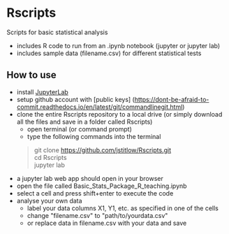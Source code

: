 # Rscripts
Scripts for basic statistical analysis  
- includes R code to run from an .ipynb notebook (jupyter or jupyter lab)  
- includes sample data (filename.csv) for different statistical tests  

## How to use
- install [JupyterLab](https://jupyterlab.readthedocs.io/en/stable/getting_started/installation.html)
- setup github account with [public keys] (https://dont-be-afraid-to-commit.readthedocs.io/en/latest/git/commandlinegit.html)  
- clone the entire Rscripts repository to a local drive (or simply download all the files and save in a folder called Rscripts) 
  - open terminal (or command prompt) 
  - type the following commands into the terminal
  > git clone https://github.com/jstitlow/Rscripts.git  
  > cd Rscripts  
  > jupyter lab
- a jupyter lab web app should open in your browser
- open the file called Basic_Stats_Package_R_teaching.ipynb
- select a cell and press shift+enter to execute the code
- analyse your own data
  - label your data columns X1, Y1, etc. as specified in one of the cells
  - change "filename.csv" to "path/to/yourdata.csv"
  - or replace data in filename.csv with your data and save 
